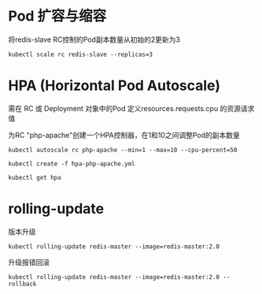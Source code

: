 # Pod 扩容与缩容
将redis-slave RC控制的Pod副本数量从初始的2更新为3

    kubectl scale rc redis-slave --replicas=3

# HPA (Horizontal Pod Autoscale) 
需在 RC 或 Deployment 对象中的Pod 定义resources.requests.cpu 的资源请求值 

为RC "php-apache"创建一个HPA控制器，在1和10之间调整Pod的副本数量

    kubectl autoscale rc php-apache --min=1 --max=10 --cpu-percent=50

    kubectl create -f hpa-php-apache.yml

    kubectl get hpa

# rolling-update
版本升级

    kubectl rolling-update redis-master --image=redis-master:2.0

升级报错回滚

    kubectl rolling-update redis-master --image=redis-master:2.0 --rollback
